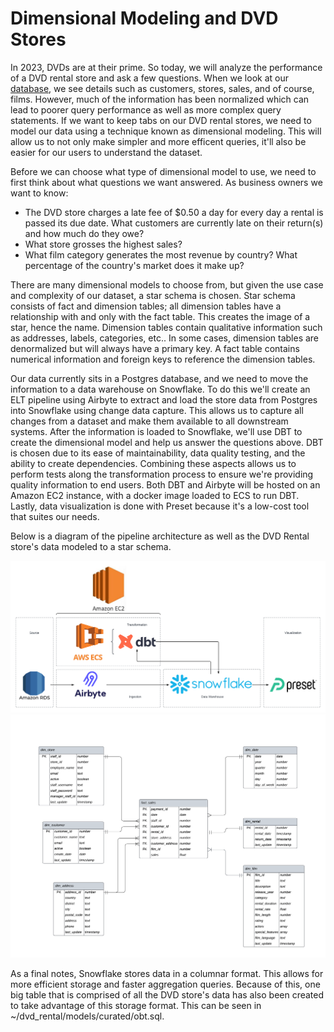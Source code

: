 # Dimensional Modeling and DVD Stores

In 2023, DVDs are at their prime. So today, we will analyze the performance of a DVD rental store and ask a few questions. When we look at our [database](https://github.com/jhill00/DataEng_DVDRentals/blob/main/database/dvdrental-ER_diragram-original.pdf), we see details such as customers, stores, sales, and of course, films. However, much of the information has been normalized which can lead to poorer query performance as well as more complex query statements. If we want to keep tabs on our DVD rental stores, we need to model our data using a technique known as dimensional modeling. This will allow us to not only make simpler and more efficent queries, it'll also be easier for our users to understand the dataset.

Before we can choose what type of dimensional model to use, we need to first think about what questions we want answered. As business owners we want to know:
- The DVD store charges a late fee of $0.50 a day for every day a rental is passed its due date. What customers are currently late on their return(s) and how much do they owe?
- What store grosses the highest sales?
- What film category generates the most revenue by country? What percentage of the country's market does it make up?

There are many dimensional models to choose from, but given the use case and complexity of our dataset, a star schema is chosen. Star schema consists of fact and dimension tables; all dimension tables have a relationship with and only with the fact table. This creates the image of a star, hence the name. Dimension tables contain qualitative information such as addresses, labels, categories, etc.. In some cases, dimension tables are denormalized but will always have a primary key. A fact table contains numerical information and foreign keys to reference the dimension tables.

Our data currently sits in a Postgres database, and we need to move the information to a data warehouse on Snowflake. To do this we'll create an ELT pipeline using Airbyte to extract and load the store data from Postgres into Snowflake using change data capture. This allows us to capture all changes from a dataset and make them available to all downstream systems. After the information is loaded to Snowflake, we'll use DBT to create the dimensional model and help us answer the questions above. DBT is chosen due to its ease of maintainability, data quality testing, and the ability to create dependencies. Combining these aspects allows us to perform tests along the transformation process to ensure we're providing quality information to end users. Both DBT and Airbyte will be hosted on an Amazon EC2 instance, with a docker image loaded to ECS to run DBT. Lastly, data visualization is done with Preset because it's a low-cost tool that suites our needs.

Below is a diagram of the pipeline architecture as well as the DVD Rental store's data modeled to a star schema.

![pipeline_architecture](https://github.com/jhill00/DVD-Rentals-Pipeline/blob/jh/architecture/pipeline_architecture.png)
![star_schema_model](https://github.com/jhill00/DVD-Rentals-Pipeline/blob/jh/architecture/ER_Diagram-dvd_rentals.png)

As a final notes, Snowflake stores data in a columnar format. This allows for more efficient storage and faster aggregation queries. Because of this, one big table that is comprised of all the DVD store's data has also been created to take advantage of this storage format. This can be seen in ~/dvd_rental/models/curated/obt.sql.
